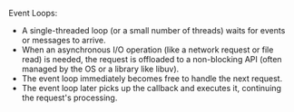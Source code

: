 Event Loops:
- A single-threaded loop (or a small number of threads) waits for events or messages to arrive.
- When an asynchronous I/O operation (like a network request or file read) is needed, the request is offloaded to a non-blocking API (often managed by the OS or a library like libuv).
- The event loop immediately becomes free to handle the next request.
- The event loop later picks up the callback and executes it, continuing the request's processing.
